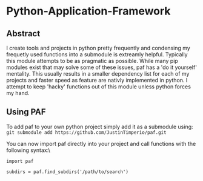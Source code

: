 # Python-Application-Framework

## Abstract
I create tools and projects in python pretty frequently and condensing my frequetly used functions into a submodule is extreamly helpful. Typically this module attempts to be as pragmatic as possible. While many pip modules exist that may solve some of these issues, paf has a 'do it yourself' mentality. This usually results in a smaller dependency list for each of my projects and faster speed as feature are nativly implemented in python. I attempt to keep 'hacky' functions out of this module unless python forces my hand.

## Using PAF
To add paf to your own python project simply add it as a submodule using:\
`git submodule add https://github.com/JustinTimperio/paf.git`

You can now import paf directly into your project and call functions with the following syntax:\
```
import paf

subdirs = paf.find_subdirs('/path/to/search')
```
